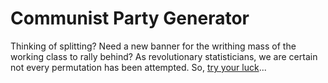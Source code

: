 # Communist Party Generator

Thinking of splitting? Need a new banner for the writhing mass of the working class to rally behind? As revolutionary statisticians, we are certain not every permutation has been attempted. So, [try your luck](https://autophagy.github.io/communist-party-generator/)...
